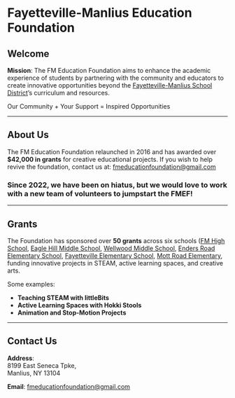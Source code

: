 # Fayetteville-Manlius Education Foundation

## Welcome
**Mission**: The FM Education Foundation aims to enhance the academic experience of students by partnering with the community and educators to create innovative opportunities beyond the [Fayetteville-Manlius School District](https://www.fmschools.org)’s curriculum and resources.

Our Community + Your Support = Inspired Opportunities

---

## About Us
The FM Education Foundation relaunched in 2016 and has awarded over **$42,000 in grants** for creative educational projects. If you wish to help revive the foundation, contact us at: [fmeducationfoundation@gmail.com](mailto:fmeducationfoundation@gmail.com)

### Since 2022, we have been on **hiatus**, but we would love to work with a new team of volunteers to jumpstart the FMEF!

---

## Grants
The Foundation has sponsored over **50 grants** across six schools ([FM High School](https://www.fmschools.org/fayetteville-manlius-high-school/), [Eagle Hill Middle School](https://www.fmschools.org/eagle-hill-middle-school/), [Wellwood Middle School](https://www.fmschools.org/wellwood-middle-school/), [Enders Road Elementary School](https://www.fmschools.org/enders-road-elementary-school/), [Fayetteville Elementary School](https://www.fmschools.org/fayetteville-elementary-school/), [Mott Road Elementary](https://www.fmschools.org/mott-road-elementary-school/), funding innovative projects in STEAM, active learning spaces, and creative arts.

Some examples:
- **Teaching STEAM with littleBits**  
- **Active Learning Spaces with Hokki Stools**  
- **Animation and Stop-Motion Projects**

---

## Contact Us
**Address**:  
8199 East Seneca Tpke,  
Manlius, NY 13104  

**Email**: [fmeducationfoundation@gmail.com](mailto:fmeducationfoundation@gmail.com)
